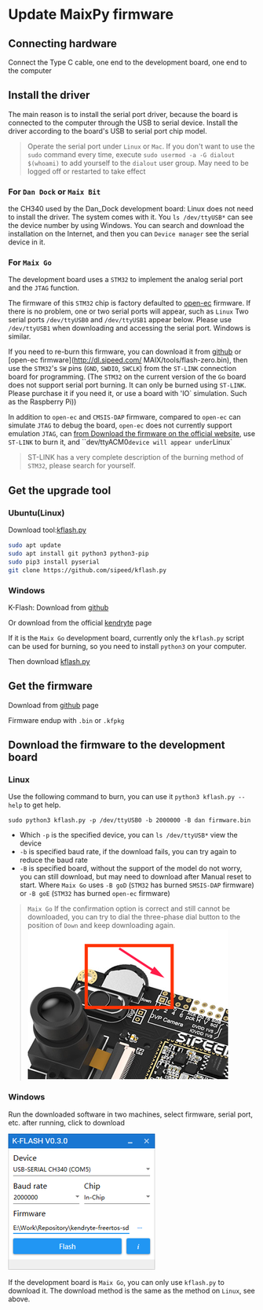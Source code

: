 Update MaixPy firmware
===========



## Connecting hardware

Connect the Type C cable, one end to the development board, one end to the computer


## Install the driver

The main reason is to install the serial port driver, because the board is connected to the computer through the USB to serial device. Install the driver according to the board's USB to serial port chip model.

> Operate the serial port under `Linux` or `Mac`. If you don't want to use the `sudo` command every time, execute `sudo usermod -a -G dialout $(whoami)` to add yourself to the `dialout` user group. May need to be logged off or restarted to take effect

### For `Dan Dock` or `Maix Bit`

the CH340 used by the Dan_Dock development board: Linux does not need to install the driver. The system comes with it. You `ls /dev/ttyUSB*` can see the device number by using Windows. You can search and download the installation on the Internet, and then you can `Device manager` see the serial device in it.


### For `Maix Go`

The development board uses a `STM32` to implement the analog serial port and the `JTAG` function.

The firmware of this `STM32` chip is factory defaulted to [open-ec](https://github.com/sipeed/open-ec) firmware. If there is no problem, one or two serial ports will appear, such as `Linux` Two serial ports `/dev/ttyUSB0` and `/dev/ttyUSB1` appear below. Please use `/dev/ttyUSB1` when downloading and accessing the serial port. Windows is similar.

If you need to re-burn this firmware, you can download it from [github](https://github.com/sipeed/open-ec/releases) or [open-ec firmware](http://dl.sipeed.com/ MAIX/tools/flash-zero.bin), then use the `STM32`'s `SW` pins (`GND`, `SWDIO`, `SWCLK`) from the `ST-LINK` connection board for programming. (The `STM32` on the current version of the `Go` board does not support serial port burning. It can only be burned using `ST-LINK`. Please purchase it if you need it, or use a board with 'IO` simulation. Such as the Raspberry Pi))

In addition to `open-ec` and `CMSIS-DAP` firmware, compared to `open-ec` can simulate `JTAG` to debug the board, `open-ec` does not currently support emulation `JTAG`, can [from Download the firmware on the official website](http://dl.sipeed.com/MAIX/tools/maix_go_cmsisdap_new.hex), use `ST-LINK` to burn it, and ``dev/ttyACM0` device will appear under `Linux`

> ST-LINK has a very complete description of the burning method of `STM32`, please search for yourself.



## Get the upgrade tool

### Ubuntu(Linux)

Download tool:[kflash.py](https://github.com/sipeed/kflash.py)

```bash
sudo apt update
sudo apt install git python3 python3-pip
sudo pip3 install pyserial
git clone https://github.com/sipeed/kflash.py
```

### Windows

K-Flash: Download from [github](https://github.com/kendryte/kendryte-flash-windows/releases)

Or download from the official [kendryte](https://kendryte.com/downloads/) page

If it is the `Maix Go` development board, currently only the `kflash.py` script can be used for burning, so you need to install `python3` on your computer.

Then download [kflash.py](https://github.com/sipeed/kflash.py)


## Get the firmware

Download from [github](https://github.com/sipeed/MaixPy/releases) page

Firmware endup with `.bin` or `.kfpkg`


## Download the firmware to the development board

### Linux

Use the following command to burn, you can use it `python3 kflash.py --help` to get help.

```
sudo python3 kflash.py -p /dev/ttyUSB0 -b 2000000 -B dan firmware.bin
```

* Which `-p` is the specified device, you can `ls /dev/ttyUSB*` view the device 
* `-b` is specified baud rate, if the download fails, you can try again to reduce the baud rate 
* `-B` is specified board, without the support of the model do not worry, you can still download, but may need to download after Manual reset to start.  Where `Maix Go` uses `-B goD` (`STM32` has burned `SMSIS-DAP` firmware) or `-B goE` (`STM32` has burned `open-ec` firmware)

> `Maix Go` If the confirmation option is correct and still cannot be downloaded, you can try to dial the three-phase dial button to the position of `Down` and keep downloading again.
![Go Key Down](../../assets/Go_Key_Down.png)


### Windows

Run the downloaded software in two machines, select firmware, serial port, etc. after running, click to download

![kflash windows](../../assets/kflash_win.png)

If the development board is `Maix Go`, you can only use `kflash.py` to download it. The download method is the same as the method on `Linux`, see above.

